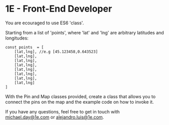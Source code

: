 # 1E - Front-End Developer

You are ecouraged to use ES6 'class'.

Starting from a list of 'points', where 'lat' and 'lng' are arbitrary latitudes and longitudes:

```
const points  = [
    [lat,lng], //e.g [45.123458,0.643523]
    [lat,lng],
    [lat,lng],
    [lat,lng],
    [lat,lng],
    [lat,lng],
    [lat,lng],
    [lat,lng]
]
```

With the Pin and Map classes provided, create a class that allows you to connect the pins on the map and the example code on how to invoke it.

If you have any questions, feel free to get in touch with michael.day@1e.com or alejandro.luis@1e.com.
